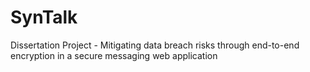 # SynTalk
Dissertation Project - Mitigating data breach risks through end-to-end encryption in a secure messaging web application
